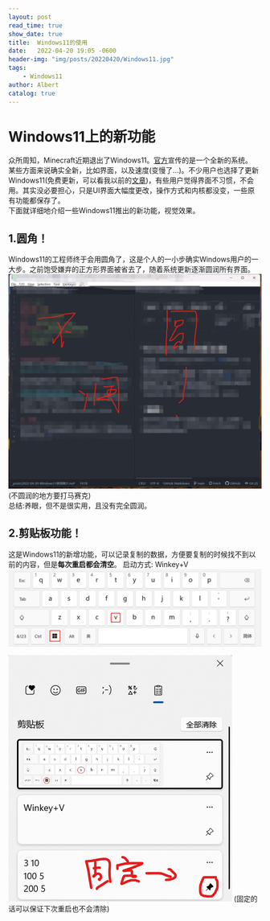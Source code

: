 ```yaml
---
layout: post
read_time: true
show_date: true
title:  Windows11的使用
date:   2022-04-20 19:05 -0600
header-img: "img/posts/20220420/Windows11.jpg"
tags: 
    - Windows11
author: Albert
catalog: true
---
```


# Windows11上的新功能
众所周知，Minecraft近期退出了Windows11。[官方](https://www.microsoft.com/zh-cn/windows?r=1)宣传的是一个全新的系统。  
某些方面来说确实全新，比如界面，以及速度(变慢了...)。不少用户也选择了更新Windows11(免费更新，可以看我以前的[文章](https://albert-wuchenyu.github.io/Windows11%E6%B5%8B%E8%AF%84.html))，有些用户觉得界面不习惯，不会用。其实没必要担心，只是UI界面大幅度更改，操作方式和内核都没变，一些原有功能都保存了。  
下面就详细地介绍一些Windows11推出的新功能，视觉效果。

## 1.圆角！
Windows11的工程师终于会用圆角了，这是个人的一小步确实Windows用户的一大步。之前饱受嫌弃的正方形界面被省去了，随着系统更新逐渐圆润所有界面。
![image](../img/posts/20220420/yuan.jpg)
(不圆润的地方要打马赛克)  
总结:养眼，但不是很实用，且没有完全圆润。

## 2.剪贴板功能！
这是Windows11的新增功能，可以记录复制的数据，方便要复制的时候找不到以前的内容，但是**每次重启都会清空**。
启动方式: Winkey+V
![image](../img/posts/20220420/v.jpg)

![image](../img/posts/20220420/v1.png)
(固定的话可以保证下次重启也不会清除)
